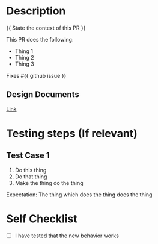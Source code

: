 # Description

{{ State the context of this PR }}

This PR does the following:
- Thing 1
- Thing 2
- Thing 3

Fixes #{{ github issue }}

## Design Documents
[Link](link-to-design-doc)

# Testing steps (If relevant)
## Test Case 1
1. Do this thing
2. Do that thing
3. Make the thing do the thing

Expectation: The thing which does the thing does the thing

# Self Checklist
- [ ] I have tested that the new behavior works 